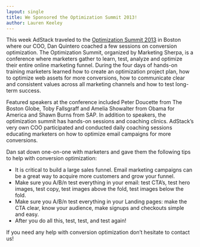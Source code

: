 ```yaml
---
layout: single
title: We Sponsored the Optimization Summit 2013!
author: Lauren Keeley
---
```

This week AdStack traveled to the [Optimization Summit 2013](http://www.meclabs.com/training/marketing-summit/optimization-summit-2013/overview) in Boston where our COO, Dan Quintero coached a few sessions on conversion optimization. The Optimization Summit, organized by Marketing Sherpa, is a conference where marketers gather to learn, test, analyze and optimize their entire online marketing funnel. During the four days of hands-on training marketers learned how to create an optimization project plan, how to optimize web assets for more conversions, how to communicate clear and consistent values across all marketing channels and how to test long-term success. 

Featured speakers at the conference included Peter Doucette from The Boston Globe, Toby Fallsgraff and Amelia Showalter from Obama for America and Shawn Burns from SAP. In addition to speakers, the optimization summit has hands-on sessions and coaching clinics. AdStack’s very own COO participated and conducted daily coaching sessions educating marketers on how to optimize email campaigns for more conversions. 

Dan sat down one-on-one with marketers and gave them the following tips to help with conversion optimization:

* It is critical to build a large sales funnel. Email marketing campaigns can be a great way to acquire more customers and grow your funnel.
* Make sure you A/B/n test everything in your email: test CTA’s, test hero images, test copy, test images above the fold, test images below the fold.
* Make sure you A/B/n test everything in your Landing pages: make the CTA clear, know your audience, make signups and checkouts simple and easy.
* After you do all this, test, test, and test again! 

If you need any help with conversion optimization don’t hesitate to contact us!

